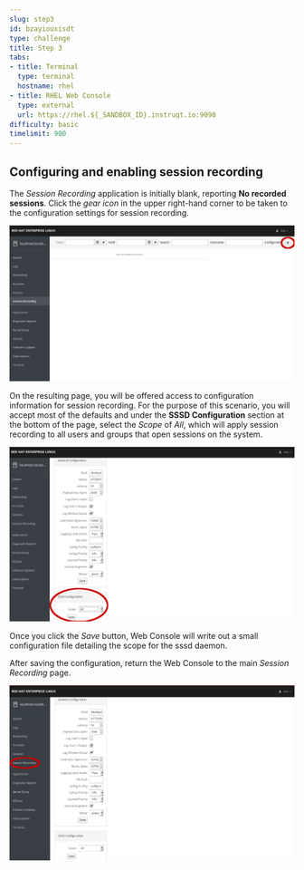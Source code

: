 ```yaml
---
slug: step3
id: bzayiouxisdt
type: challenge
title: Step 3
tabs:
- title: Terminal
  type: terminal
  hostname: rhel
- title: RHEL Web Console
  type: external
  url: https://rhel.${_SANDBOX_ID}.instruqt.io:9090
difficulty: basic
timelimit: 900
---
```

## Configuring and enabling session recording

The *Session Recording* application is initially blank, reporting
__No recorded sessions__.  Click the *gear icon* in the upper right-hand
corner to be taken to the configuration settings for session recording.

![Session Recording Homepage](../assets/session-recording-initial.png)

On the resulting page, you will be offered access to configuration information
for session recording.  For the purpose of this scenario, you will accept most
of the defaults and under the __SSSD Configuration__ section at the bottom of
the page, select the *Scope* of *All*, which will apply session recording
to all users and groups that open sessions on the system.

![Session Recording Configuration](../assets/all-scope-selected.png)

Once you click the *Save* button, Web Console will write out a small
configuration file detailing the scope for the sssd daemon.

After saving the configuration, return the Web Console to the main *Session
Recording* page.

![Return to Session Recording Homepage](../assets/return-main-session-page.png)

